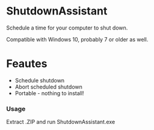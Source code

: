 # ShutdownAssistant

Schedule a time for your computer to shut down.

Compatible with Windows 10, probably 7 or older as well.

# Feautes
* Schedule shutdown
* Abort scheduled shutdown
* Portable - nothing to install!

### Usage
Extract .ZIP and run ShutdownAssistant.exe
